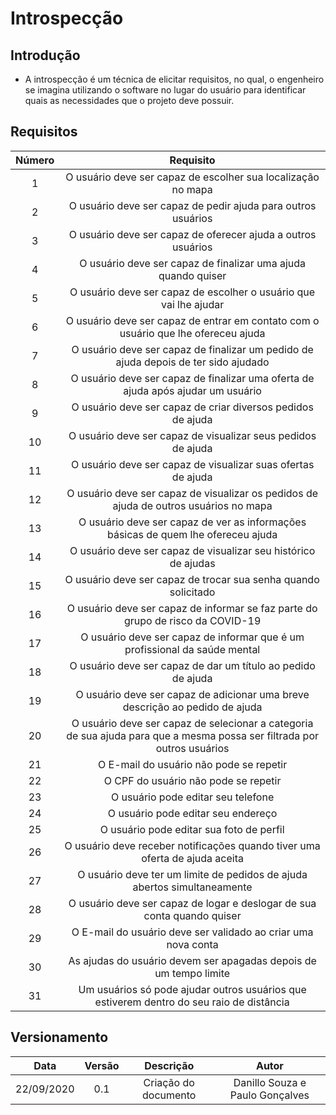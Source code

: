 # Introspecção

## Introdução

- A introspecção é um técnica de elicitar requisitos, no qual, o engenheiro se imagina utilizando o software no lugar do usuário para identificar quais as necessidades que o projeto deve possuir.

## Requisitos

|Número|Requisito|
|:-:|:-:|
|1|O usuário deve ser capaz de escolher sua localização no mapa|
|2|O usuário deve ser capaz de pedir ajuda para outros usuários|
|3|O usuário deve ser capaz de oferecer ajuda a outros usuários|
|4|O usuário deve ser capaz de finalizar uma ajuda quando quiser|
|5|O usuário deve ser capaz de escolher o usuário que vai lhe ajudar|
|6|O usuário deve ser capaz de entrar em contato com o usuário que lhe ofereceu ajuda|
|7|O usuário deve ser capaz de finalizar um pedido de ajuda depois de ter sido ajudado|
|8|O usuário deve ser capaz de finalizar uma oferta de ajuda após ajudar um usuário|
|9|O usuário deve ser capaz de criar diversos pedidos de ajuda|
|10|O usuário deve ser capaz de visualizar seus pedidos de ajuda|
|11|O usuário deve ser capaz de visualizar suas ofertas de ajuda|
|12|O usuário deve ser capaz de visualizar os pedidos de ajuda de outros usuários no mapa|
|13|O usuário deve ser capaz de ver as informações básicas de quem lhe ofereceu ajuda|
|14|O usuário deve ser capaz de visualizar seu histórico de ajudas|
|15|O usuário deve ser capaz de trocar sua senha quando solicitado|
|16|O usuário deve ser capaz de informar se faz parte do grupo de risco da COVID-19|
|17|O usuário deve ser capaz de informar que é um profissional da saúde mental|
|18|O usuário deve ser capaz de dar um título ao pedido de ajuda|
|19|O usuário deve ser capaz de adicionar uma breve descrição ao pedido de ajuda|
|20|O usuário deve ser capaz de selecionar a categoria de sua ajuda para que a mesma possa ser filtrada por outros usuários|
|21|O E-mail do usuário não pode se repetir|
|22|O CPF do usuário não pode se repetir|
|23|O usuário pode editar seu telefone|
|24|O usuário pode editar seu endereço|
|25|O usuário pode editar sua foto de perfil|
|26|O usuário deve receber notificações quando tiver uma oferta de ajuda aceita|
|27|O usuário deve ter um limite de pedidos de ajuda abertos simultaneamente|
|28|O usuário deve ser capaz de logar e deslogar de sua conta quando quiser|
|29|O E-mail do usuário deve ser validado ao criar uma nova conta|
|30|As ajudas do usuário devem ser apagadas depois de um tempo limite|
|31|Um usuários só pode ajudar outros usuários que estiverem dentro do seu raio de distância|

## Versionamento

|Data|Versão|Descrição|Autor|
|:--------:|:---:|:-------------------:|:-----------------------:|
|22/09/2020| 0.1 | Criação do documento| Danillo Souza e Paulo Gonçalves |
